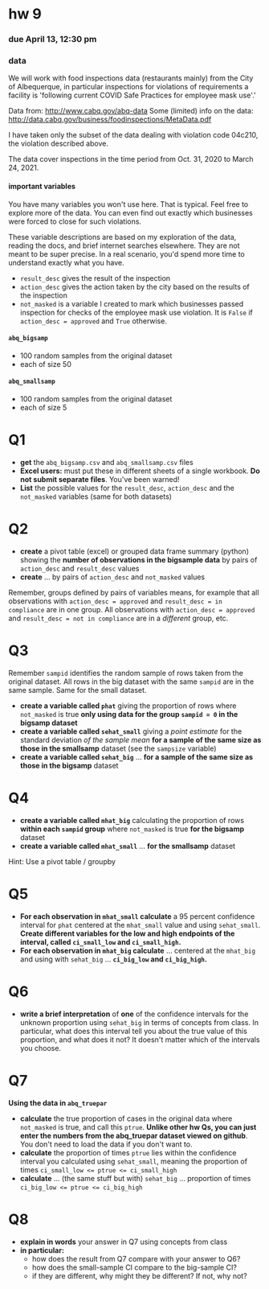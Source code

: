 # hw 9
### due April 13, 12:30 pm

### data
We will work with food inspections data (restaurants mainly) from the City of Albequerque, in particular inspections for violations of requirements a facility is 'following current COVID Safe Practices for employee mask use'.'

Data from: http://www.cabq.gov/abq-data
Some (limited) info on the data: http://data.cabq.gov/business/foodinspections/MetaData.pdf

I have taken only the subset of the data dealing with violation code 04c210, the violation described above.

The data cover inspections in the time period from Oct. 31, 2020 to March 24, 2021.

#### important variables
You have many variables you won't use here. That is typical. Feel free to explore more of the data. You can even find out exactly which businesses were forced to close for such violations.

These variable descriptions are based on my exploration of the data, reading the docs, and brief internet searches elsewhere. They are not meant to be super precise. In a real scenario, you'd spend more time to understand exactly what you have.

- `result_desc` gives the result of the inspection
- `action_desc` gives the action taken by the city based on the results of the inspection
- `not_masked` is a variable I created to mark which businesses passed inspection for checks of the employee mask use violation. It is `False` if `action_desc = approved` and `True` otherwise.

#### `abq_bigsamp`

- 100 random samples from the original dataset
- each of size 50

#### `abq_smallsamp`

- 100 random samples from the original dataset
- each of size 5

# Q1

- **get** the `abq_bigsamp.csv` and `abq_smallsamp.csv` files
- **Excel users:**  must put these in different sheets of a single workbook. **Do not submit separate files**. You've been warned!
- **List** the possible values for the `result_desc`, `action_desc` and the `not_masked` variables (same for both datasets)

# Q2

- **create** a pivot table (excel) or grouped data frame summary (python) showing the **number of observations in the bigsample data** by pairs of `action_desc` and `result_desc` values
- **create** ... by pairs of `action_desc` and `not_masked` values

Remember, groups defined by pairs of variables means, for example that all observations with `action_desc = approved` and `result_desc = in compliance` are in one group. All observations with `action_desc = approved` and `result_desc = not in compliance` are in a *different* group, etc.

# Q3
Remember `sampid` identifies the random sample of rows taken from the original dataset. All rows in the big dataset with the same `sampid` are in the same sample. Same for the small dataset.

- **create a variable called `phat`** giving the proportion of rows where `not_masked` is true **only using data for the group `sampid = 0` in the bigsamp dataset**
- **create a variable called `sehat_small`** giving a *point estimate* for the standard deviation *of the sample mean* **for a sample of the same size as those in the smallsamp** dataset (see the `sampsize` variable)
- **create a variable called `sehat_big`** ... **for a sample of the same size as those in the bigsamp** dataset

# Q4
- **create a variable called `mhat_big`** calculating the proportion of rows **within each `sampid` group** where `not_masked` is true **for the bigsamp** dataset
- **create a variable called `mhat_small`** ... **for the smallsamp** dataset

Hint: Use a pivot table / groupby

# Q5

- **For each observation in `mhat_small` calculate** a 95 percent confidence interval for `phat` centered at the `mhat_small` value and using `sehat_small`. **Create different variables for the low and high endpoints of the interval, called `ci_small_low` and `ci_small_high`.**
- **For each observation in `mhat_big` calculate** ... centered at the `mhat_big` and using with `sehat_big` ... **`ci_big_low` and `ci_big_high`.**

# Q6

- **write a brief interpretation** of **one** of the confidence intervals for the unknown proportion using `sehat_big` in terms of concepts from class. In particular, what does this interval tell you about the true value of this proportion, and what does it not? It doesn't matter which of the intervals you choose.

# Q7

**Using the data in `abq_truepar`**

- **calculate** the true proportion of cases in the original data where `not_masked` is true, and call this `ptrue`. **Unlike other hw Qs, you can just enter the numbers from the abq_truepar dataset viewed on github**. You don't need to load the data if you don't want to.
- **calculate** the proportion of times `ptrue` lies within the confidence interval you calculated using `sehat_small`, meaning the proportion of times `ci_small_low <= ptrue <= ci_small_high`
- **calculate** ... (the same stuff but with) `sehat_big` ... proportion of times `ci_big_low <= ptrue <= ci_big_high`

# Q8

- **explain in words** your answer in Q7 using concepts from class
- **in particular:**
    - how does the result from Q7 compare with your answer to Q6?
    - how does the small-sample CI compare to the big-sample CI?
    - if they are different, why might they be different? If not, why not?
